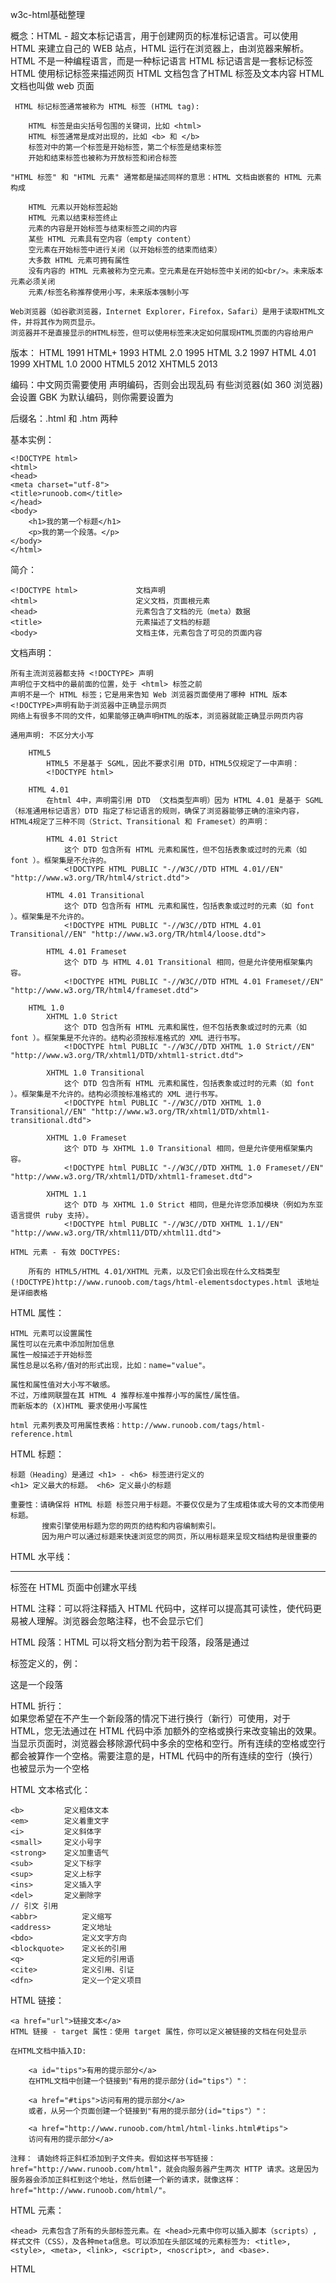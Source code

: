 w3c-html基础整理

概念：HTML - 超文本标记语言，用于创建网页的标准标记语言。可以使用 HTML 来建立自己的 WEB 站点，HTML 运行在浏览器上，由浏览器来解析。
     HTML 不是一种编程语言，而是一种标记语言
     HTML 标记语言是一套标记标签
     HTML 使用标记标签来描述网页
     HTML 文档包含了HTML 标签及文本内容
     HTML 文档也叫做 web 页面

     HTML 标记标签通常被称为 HTML 标签 (HTML tag):

        HTML 标签是由尖括号包围的关键词，比如 <html>
        HTML 标签通常是成对出现的，比如 <b> 和 </b>
        标签对中的第一个标签是开始标签，第二个标签是结束标签
        开始和结束标签也被称为开放标签和闭合标签

    "HTML 标签" 和 "HTML 元素" 通常都是描述同样的意思：HTML 文档由嵌套的 HTML 元素构成

        HTML 元素以开始标签起始
        HTML 元素以结束标签终止
        元素的内容是开始标签与结束标签之间的内容
        某些 HTML 元素具有空内容（empty content）
        空元素在开始标签中进行关闭（以开始标签的结束而结束）
        大多数 HTML 元素可拥有属性
        没有内容的 HTML 元素被称为空元素。空元素是在开始标签中关闭的如<br/>。未来版本元素必须关闭
        元素/标签名称推荐使用小写，未来版本强制小写

    Web浏览器（如谷歌浏览器，Internet Explorer，Firefox，Safari）是用于读取HTML文件，并将其作为网页显示。
    浏览器并不是直接显示的HTML标签，但可以使用标签来决定如何展现HTML页面的内容给用户

版本：
    HTML	            1991
    HTML+	            1993
    HTML 2.0	        1995
    HTML 3.2	        1997
    HTML 4.01	        1999
    XHTML 1.0	        2000
    HTML5	            2012
    XHTML5	            2013

编码：中文网页需要使用 <meta charset="utf-8"> 声明编码，否则会出现乱码
     有些浏览器(如 360 浏览器)会设置 GBK 为默认编码，则你需要设置为 <meta charset="gbk">

后缀名：.html 和 .htm 两种

基本实例：

    <!DOCTYPE html>
    <html>
    <head>
    <meta charset="utf-8">
    <title>runoob.com</title>
    </head>
    <body>
        <h1>我的第一个标题</h1>
        <p>我的第一个段落。</p>
    </body>
    </html>

简介：

    <!DOCTYPE html>             文档声明
    <html>                      定义文档，页面根元素
    <head>                      元素包含了文档的元（meta）数据
    <title>                     元素描述了文档的标题
    <body>                      文档主体，元素包含了可见的页面内容

文档声明：

    所有主流浏览器都支持 <!DOCTYPE> 声明
    声明位于文档中的最前面的位置，处于 <html> 标签之前
    声明不是一个 HTML 标签；它是用来告知 Web 浏览器页面使用了哪种 HTML 版本
    <!DOCTYPE>声明有助于浏览器中正确显示网页
    网络上有很多不同的文件，如果能够正确声明HTML的版本，浏览器就能正确显示网页内容

    通用声明: 不区分大小写

        HTML5
            HTML5 不是基于 SGML，因此不要求引用 DTD，HTML5仅规定了一中声明：
            <!DOCTYPE html>

        HTML 4.01
            在html 4中，声明需引用 DTD （文档类型声明）因为 HTML 4.01 是基于 SGML （标准通用标记语言）DTD 指定了标记语言的规则，确保了浏览器能够正确的渲染内容，HTML4规定了三种不同（Strict、Transitional 和 Frameset）的声明：

            HTML 4.01 Strict
                这个 DTD 包含所有 HTML 元素和属性，但不包括表象或过时的元素（如 font ）。框架集是不允许的。
                <!DOCTYPE HTML PUBLIC "-//W3C//DTD HTML 4.01//EN" "http://www.w3.org/TR/html4/strict.dtd">

            HTML 4.01 Transitional
                这个 DTD 包含所有 HTML 元素和属性，包括表象或过时的元素（如 font ）。框架集是不允许的。
                <!DOCTYPE HTML PUBLIC "-//W3C//DTD HTML 4.01 Transitional//EN" "http://www.w3.org/TR/html4/loose.dtd">

            HTML 4.01 Frameset
                这个 DTD 与 HTML 4.01 Transitional 相同，但是允许使用框架集内容。
                <!DOCTYPE HTML PUBLIC "-//W3C//DTD HTML 4.01 Frameset//EN" "http://www.w3.org/TR/html4/frameset.dtd">

        HTML 1.0
            XHTML 1.0 Strict
                这个 DTD 包含所有 HTML 元素和属性，但不包括表象或过时的元素（如 font ）。框架集是不允许的。结构必须按标准格式的 XML 进行书写。
                <!DOCTYPE html PUBLIC "-//W3C//DTD XHTML 1.0 Strict//EN" "http://www.w3.org/TR/xhtml1/DTD/xhtml1-strict.dtd">

            XHTML 1.0 Transitional
                这个 DTD 包含所有 HTML 元素和属性，包括表象或过时的元素（如 font ）。框架集是不允许的。结构必须按标准格式的 XML 进行书写。
                <!DOCTYPE html PUBLIC "-//W3C//DTD XHTML 1.0 Transitional//EN" "http://www.w3.org/TR/xhtml1/DTD/xhtml1-transitional.dtd">

            XHTML 1.0 Frameset
                这个 DTD 与 XHTML 1.0 Transitional 相同，但是允许使用框架集内容。
                <!DOCTYPE html PUBLIC "-//W3C//DTD XHTML 1.0 Frameset//EN" "http://www.w3.org/TR/xhtml1/DTD/xhtml1-frameset.dtd">

            XHTML 1.1
                这个 DTD 与 XHTML 1.0 Strict 相同，但是允许您添加模块（例如为东亚语言提供 ruby 支持）。
                <!DOCTYPE html PUBLIC "-//W3C//DTD XHTML 1.1//EN" "http://www.w3.org/TR/xhtml11/DTD/xhtml11.dtd">

    HTML 元素 - 有效 DOCTYPES:

        所有的 HTML5/HTML 4.01/XHTML 元素，以及它们会出现在什么文档类型 (!DOCTYPE)http://www.runoob.com/tags/html-elementsdoctypes.html 该地址是详细表格

HTML 属性：

    HTML 元素可以设置属性
    属性可以在元素中添加附加信息
    属性一般描述于开始标签
    属性总是以名称/值对的形式出现，比如：name="value"。

    属性和属性值对大小写不敏感。
    不过，万维网联盟在其 HTML 4 推荐标准中推荐小写的属性/属性值。
    而新版本的 (X)HTML 要求使用小写属性

    html 元素列表及可用属性表格：http://www.runoob.com/tags/html-reference.html

HTML 标题：

    标题（Heading）是通过 <h1> - <h6> 标签进行定义的
    <h1> 定义最大的标题。 <h6> 定义最小的标题

    重要性：请确保将 HTML 标题 标签只用于标题。不要仅仅是为了生成粗体或大号的文本而使用标题。
           搜索引擎使用标题为您的网页的结构和内容编制索引。
           因为用户可以通过标题来快速浏览您的网页，所以用标题来呈现文档结构是很重要的

HTML 水平线：<hr> 标签在 HTML 页面中创建水平线

HTML 注释：可以将注释插入 HTML 代码中，这样可以提高其可读性，使代码更易被人理解。浏览器会忽略注释，也不会显示它们
           <!-- 这是一个注释 -->
        
HTML 段落：HTML 可以将文档分割为若干段落，段落是通过 <p> 标签定义的，例：<p>这是一个段落 </p>

HTML 折行：<br/>如果您希望在不产生一个新段落的情况下进行换行（新行）可使用，对于 HTML，您无法通过在 HTML 代码中添             加额外的空格或换行来改变输出的效果。
           当显示页面时，浏览器会移除源代码中多余的空格和空行。所有连续的空格或空行都会被算作一个空格。需要注意的是，HTML 代码中的所有连续的空行（换行）也被显示为一个空格

HTML 文本格式化：

    <b>	        定义粗体文本
    <em>	    定义着重文字
    <i>	        定义斜体字
    <small> 	定义小号字
    <strong>	定义加重语气
    <sub>	    定义下标字
    <sup>	    定义上标字
    <ins>	    定义插入字
    <del>	    定义删除字
    // 引文 引用
    <abbr>	        定义缩写
    <address>	    定义地址
    <bdo>	        定义文字方向
    <blockquote>	定义长的引用
    <q>	            定义短的引用语
    <cite>  	    定义引用、引证
    <dfn>	        定义一个定义项目

HTML 链接：
    
    <a href="url">链接文本</a> 
    HTML 链接 - target 属性：使用 target 属性，你可以定义被链接的文档在何处显示

    在HTML文档中插入ID:

        <a id="tips">有用的提示部分</a>
        在HTML文档中创建一个链接到"有用的提示部分(id="tips"）"：

        <a href="#tips">访问有用的提示部分</a>
        或者，从另一个页面创建一个链接到"有用的提示部分(id="tips"）"：

        <a href="http://www.runoob.com/html/html-links.html#tips">
        访问有用的提示部分</a>

    注释： 请始终将正斜杠添加到子文件夹。假如这样书写链接：href="http://www.runoob.com/html"，就会向服务器产生两次 HTTP 请求。这是因为服务器会添加正斜杠到这个地址，然后创建一个新的请求，就像这样：href="http://www.runoob.com/html/"。

HTML <head> 元素：

    <head> 元素包含了所有的头部标签元素。在 <head>元素中你可以插入脚本（scripts）, 样式文件（CSS），及各种meta信息。可以添加在头部区域的元素标签为: <title>, <style>, <meta>, <link>, <script>, <noscript>, and <base>.

HTML <title> 元素：

    <title> 标签定义了不同文档的标题。
    <title> 在 HTML/XHTML 文档中是必须的。
    <title> 元素:
        定义了浏览器工具栏的标题
        当网页添加到收藏夹时，显示在收藏夹中的标题
        显示在搜索引擎结果页面的标题

HTML <base> 元素：

    <base> 标签描述了基本的链接地址/链接目标，该标签作为HTML文档中所有的链接标签的默认链接:
        <base href="http://www.runoob.com/images/" target="_blank">

HTML <link> 元素：

    <link> 标签定义了文档与外部资源之间的关系。
    <link> 标签通常用于链接到样式表:

HTML <style> 元素：

    <style> 标签定义了HTML文档的样式文件引用地址.
    在<style> 元素中你也可以直接添加样式来渲染 HTML 文档:

HTML <meta> 元素：

    meta标签描述了一些基本的元数据。
    <meta> 标签提供了元数据.元数据也不显示在页面上，但会被浏览器解析。
    META 元素通常用于指定网页的描述，关键词，文件的最后修改时间，作者，和其他元数据。
    元数据可以使用于浏览器（如何显示内容或重新加载页面），搜索引擎（关键词），或其他Web服务。
    <meta> 一般放置于 <head> 区域

    为搜索引擎定义关键词:
        <meta name="keywords" content="HTML, CSS, XML, XHTML, JavaScript">

    为网页定义描述内容:
        <meta name="description" content="免费 Web & 编程 教程">

    定义网页作者:
        <meta name="author" content="Runoob">

    每30秒钟刷新当前页面:
        <meta http-equiv="refresh" content="30">

HTML <script> 元素：

    <script>标签用于加载脚本文件，如： JavaScript。

HTML 样式- CSS：

    如何使用CSS：

        内联样式- 在HTML元素中使用"style" 属性
        内部样式表 -在HTML文档头部 <head> 区域使用<style> 元素 来包含CSS
        外部引用 - 使用外部 CSS 文件

    已弃用的标签和属性：

        在HTML 4, 原来支持定义HTML元素样式的标签和属性已被弃用。这些标签将不支持新版本的HTML标签。
        不建议使用的标签有: <font>, <center>, <strike>
        不建议使用的属性: color 和 bgcolor.

HTML 图像：

    图像标签（ <img>）和源属性（src）,在 HTML 中，图像由<img> 标签定义。<img> 是空标签，意思是说，它只包含属性，并且没有闭合标签。要在页面上显示图像，你需要使用源属性（src）。src 指 "source"。源属性的值是图像的 URL 地址.

        <img src="url" alt="some_text">

    HTML 图像- Alt属性：无法显示图像时，替换文本属性告诉读者她们失去的信息

HTML 表格：

    <table> 标签来定义表格。
    <th> 标签进行定义表头。
    <tr> 标签定义每个表格均有若干行。
    <td> 标签定义每行被分割为若干单元格，字母td指表格数据（table data），即数据单元格的内容。数据单元格可以包含文本、图片、列表、段落、表单、水平线、表格等。
    <caption>	定义表格标题
    <colgroup>	定义表格列的组
    <col>	定义用于表格列的属性
    <thead>	定义表格的页眉
    <tbody>	定义表格的主体
    <tfoot>	定义表格的页脚

    HTML 表格和边框属性：border属性

HTML 列表：

    有序列表：<ol><li></li></ol>
    无序列表：<ul><li></li></ul>
    自定义列表：<dl><dt></dt><dd></dd></dl>，自定义列表不仅仅是一列项目，而是项目及其注释的组合。自定义列表以 <dl> 标签开始。每个自定义列表项以 <dt> 开始。每个自定义列表项的定义以 <dd> 开始。

HTML <div> 和<span>：

    HTML 可以通过 <div> 和 <span>将元素组合起来。

    HTML 区块元素:

        大多数 HTML 元素被定义为块级元素或内联元素。
        块级元素在浏览器显示时，通常会以新行来开始（和结束）。
        实例: <h1>, <p>, <ul>, <table>
        结合css用作布局，取代之前错误的用table布局的方法

    HTML 内联元素：

        内联元素在显示时通常不会以新行开始。
        实例: <b>, <td>, <a>, <img>
        结合css组合文档中的行内元素

HTML 表单和输入：表单用于收集不同类型的用户输入

    表单是一个包含表单元素的区域。表单元素是允许用户在表单中输入内容,比如：文本域(textarea)、下拉列表、单选框(radio-buttons)、复选框(checkboxes)等等。

    HTML 表单 - 输入元素：多数情况下被用到的表单标签是输入标签（<input>）。输入类型是由类型属性（type）定义的。大多数经常被用到的输入类型如下：
        
        文本域：<input type="text"> 标签来设定，当用户要在表单中键入字母、数字等内容时，就会用到文本域
        密码字段：通过标签<input type="password"> 来定义
        单选按钮：<input type="radio"> 标签定义了表单单选框选项
        复选框：<input type="checkbox"> 定义了复选框. 用户需要从若干给定的选择中选取一个或若干选项
        提交按钮：<input type="submit"> 定义了提交按钮

        <form>	定义供用户输入的表单
        <input>	定义输入域
        <textarea>	定义文本域 (一个多行的输入控件)
        <label>	定义了 <input> 元素的标签，一般为输入标题
        <fieldset>	定义了一组相关的表单元素，并使用外框包含起来
        <legend>	定义了 <fieldset> 元素的标题
        <select>	定义了下拉选项列表
        <optgroup>	定义选项组
        <option>	定义下拉列表中的选项
        <button>	定义一个点击按钮
        <datalist>New	指定一个预先定义的输入控件选项列表
        <keygen>New	定义了表单的密钥对生成器字段
        <output>New	定义一个计算结果

HTML 框架：

    iframe语法: <iframe src="URL"></iframe>，该URL指向不同的网页。

    Iframe - 移除边框：<iframe src="demo_iframe.htm" frameborder="0"></iframe>
    使用iframe来显示目标链接页面：
        <iframe src="demo_iframe.htm" name="iframe_a"></iframe>
        <p><a href="http://www.runoob.com" target="iframe_a">RUNOOB.COM</a></p>

HTML 颜色：

    三种设置方式：十六禁制符号(#ffffff)、颜色RGB(255， 255， 255)、颜色名称(red)、带透明度的颜色RGBA(255,255,255,0)

HTML 脚本:

    JavaScript 使 HTML 页面具有更强的动态和交互性
    <script> 元素既可包含脚本语句，也可通过 src 属性指向外部脚本文件
    JavaScript 最常用于图片操作、表单验证以及内容动态更新

    HTML<noscript> 标签:

        <noscript> 标签提供无法使用脚本时的替代内容，比方在浏览器禁用脚本时，或浏览器不支持客户端脚本时

HTML 统一资源定位器(Uniform Resource Locators)：

    语法规则：scheme://host.domain:port/path/filename

    scheme - 定义因特网服务的类型。最常见的类型是 http
    host - 定义域主机（http 的默认主机是 www）
    domain - 定义因特网域名，比如 runoob.com
    :port - 定义主机上的端口号（http 的默认端口号是 80）
    path - 定义服务器上的路径（如果省略，则文档必须位于网站的根目录中）。
    filename - 定义文档/资源的名称

    常见的 URL Scheme:

        http	超文本传输协议	以 http:// 开头的普通网页。不加密。
        https	安全超文本传输协议	安全网页，加密所有信息交换。
        ftp	    文件传输协议	用于将文件下载或上传至网站。
        file	您计算机上的文件。

    URL 字符编码：

        URL 只能使用 ASCII 字符集，来通过因特网进行发送。
        由于 URL 常常会包含 ASCII 集合之外的字符，URL 必须转换为有效的 ASCII 格式。
        URL 编码使用 "%" 其后跟随两位的十六进制数来替换非 ASCII 字符。
        URL 不能包含空格。URL 编码通常使用 + 来替换空格。




HTML 速查列表

HTML 基本文档

    <!DOCTYPE html>
    <html>
        <head>
            <title>文档标题</title>
        </head>
        <body>
            可见文本...
        </body>
    </html>

基本标签（Basic Tags）

    <h1>最大的标题</h1>
    <h2> . . . </h2>
    <h3> . . . </h3>
    <h4> . . . </h4>
    <h5> . . . </h5>
    <h6>最小的标题</h6>
    <p>这是一个段落。</p>
    <br> （换行）
    <hr> （水平线）
    <!-- 这是注释 -->

文本格式化（Formatting）

    <b>粗体文本</b>
    <code>计算机代码</code>
    <em>强调文本</em>
    <i>斜体文本</i>
    <kbd>键盘输入</kbd> 
    <pre>预格式化文本</pre>
    <small>更小的文本</small>
    <strong>重要的文本</strong>
    
    <abbr> （缩写）
    <address> （联系信息）
    <bdo> （文字方向）
    <blockquote> （从另一个源引用的部分）
    <cite> （工作的名称）
    <del> （删除的文本）
    <ins> （插入的文本）
    <sub> （下标文本）
    <sup> （上标文本）

链接（Links）

    普通的链接：<a href="http://www.example.com/">链接文本</a>
    图像链接： <a href="http://www.example.com/"><img src="URL" alt="替换文本"></a>
    邮件链接： <a href="mailto:webmaster@example.com">发送e-mail</a>

书签：

    <a id="tips">提示部分</a>
    <a href="#tips">跳到提示部分</a>

图片（Images）

    <img src="URL" alt="替换文本" height="42" width="42">

样式/区块（Styles/Sections）

    <style type="text/css">
    h1 {color:red;}
    p {color:blue;}
    </style>
    <div>文档中的块级元素</div>
    <span>文档中的内联元素</span>

无序列表

    <ul>
        <li>项目</li>
        <li>项目</li>
    </ul>

有序列表

    <ol>
        <li>第一项</li>
        <li>第二项</li>
    </ol>

定义列表

    <dl>
    <dt>项目 1</dt>
        <dd>描述项目 1</dd>
    <dt>项目 2</dt>
        <dd>描述项目 2</dd>
    </dl>

表格（Tables）

    <table border="1">
    <tr>
        <th>表格标题</th>
        <th>表格标题</th>
    </tr>
    <tr>
        <td>表格数据</td>
        <td>表格数据</td>
    </tr>
    </table>

框架（Iframe）

    <iframe src="demo_iframe.htm"></iframe>

表单（Forms）

    <form action="demo_form.php" method="post/get">
    <input type="text" name="email" size="40" maxlength="50">
    <input type="password">
    <input type="checkbox" checked="checked">
    <input type="radio" checked="checked">
    <input type="submit" value="Send">
    <input type="reset">
    <input type="hidden">
    <select>
    <option>苹果</option>
    <option selected="selected">香蕉</option>
    <option>樱桃</option>
    </select>
    <textarea name="comment" rows="60" cols="20"></textarea>
    
    </form>

实体（Entities）

    &lt; 等同于 <
    &gt; 等同于 >
    &#169; 等同于 ©





HTML 多媒体：

    Web 上的多媒体指的是音效、音乐、视频和动画。
    现代网络浏览器已支持很多多媒体格式。

    什么是多媒体：

        多媒体来自多种不同的格式。它可以是您听到或看到的任何内容，文字、图片、音乐、音效、录音、电影、动画等。

    多媒体格式：

        格式 多媒体元素（比如视频和音频）存储于媒体文件中。
        确定媒体类型的最常用的方法是查看文件扩展名。
        多媒体元素元素也拥有带有不同扩展名的文件格式，比如 .swf、.wmv、.mp3 以及 .mp4。

    视频格式：

        MP4是互联网推出新的视频格式。
        YouTube 推荐使用 MP4 。
        Flash Players 支持 MP4
        HTML5 支持 MP4。 

HTML 插件：

    插件的功能是扩展 HTML 浏览器的功能。

    HTML 助手（插件）：

        * 辅助应用程序是可由浏览器启动的程序。辅助应用程序也称为插件。
        * 辅助程序可用于播放音频和视频（以及其他）。辅助程序是使用 <object> 标签来加载的。
        * 使用辅助程序播放视频和音频的一个优势是，您能够允许用户来控制部分或全部播放设置。
        * 插件可以通过 <object> 标签或者 <embed> 标签添加在页面中。 
        * 大多数辅助应用程序允许对音量设置和播放功能（比如后退、暂停、停止和播放）的手工（或程序的）控制。

    <object> 元素：

        所有主流浏览器都支持 <object> 标签。
        <object> 元素定义了在 HTML 文档中嵌入的对象。
        该标签用于插入对象 (例如在网页中嵌入 Java 小程序, PDF 阅读器, Flash 播放器) 。

        例：
            <object width="400" height="50" data="bookmark.swf"></object>

            同样可用于包含HTML文件：
            <object width="100%" height="500px" data="snippet.html"></object>

            插入一张图片:
            <object data="audi.jpeg"></object>

    <embed> 元素：

        * 所有主流浏览器都支持 <embed> 元素。
        * <embed> 元素表示一个 HTML Embed 对象 。
        * <embed> 元素已经出现很长一段时间了，但是在 HTML5 前并未被详细说明，该元素在 HTML 5 页面上会被验证，在 HTML 4 上不会。

        例：
            <embed width="400" height="50" src="bookmark.swf">

            同样可用于包含 HTML 文件：
            <embed width="100%" height="500px" src="snippet.html">

            插入一张图片:
            <embed src="audi.jpeg">


HTML 音频(Audio)：

    * 声音在HTML中可以以不同的方式播放。
    * 在 HTML 中播放音频并不容易。
    * 您需要谙熟大量技巧，以确保您的音频文件在所有浏览器中（IE, Chrome, Firefox, Safari, Opera）和所有硬件上（PC, Mac , iPad, iPhone）都能够播放。

    使用插件：

        浏览器插件是一种扩展浏览器标准功能的小型计算机程序。
        插件可以使用 <object> 标签 或者 <embed> 标签添加在页面上。
        这些标签定义资源（通常非 HTML 资源）的容器，根据类型，它们即会由浏览器显示，也会由外部插件显示。

    使用 <object> 元素、使用 <embed> 元素：

        是一个 HTML5 元素，在 HTML 4 中是非法的，但在所有浏览器中都有效。
        标签在 HTML 4 中是无效的。页面无法通过 HTML 4 验证。
        不同的浏览器对音频格式的支持也不同。
        如果浏览器不支持该文件格式，没有插件的话就无法播放该音频。
        如果用户的计算机未安装插件，无法播放音频。
        如果把该文件转换为其他格式，仍然无法在所有浏览器中播放。

    使用 HTML5 <audio> 元素：

        HTML5 <audio> 元素是一个 HTML5 元素，在 HTML 4 中是非法的，但在所有浏览器中都有效。
        <audio> 标签在 HTML 4 中是无效的。您的页面无法通过 HTML 4 验证。
        您必须把音频文件转换为不同的格式。
        <audio> 元素在老式浏览器中不起作用。

    最好的 HTML 解决方法：

        HTML5 <audio> 元素会尝试以 mp3 或 ogg 来播放音频。如果失败，代码将回退尝试 <embed> 元素：

            <audio controls height="100" width="100">
                <source src="horse.mp3" type="audio/mpeg">
                <source src="horse.ogg" type="audio/ogg">
                <embed height="50" width="100" src="horse.mp3">
            </audio>

    使用超链接：

        如果网页包含指向媒体文件的超链接，大多数浏览器会使用"辅助应用程序"来播放文件。
        <a href="horse.mp3">Play the sound</a>

    内联的声音说明：

        * 当您在网页中包含声音，或者作为网页的组成部分时，它被称为内联声音。
        * 如果您打算在 web 应用程序中使用内联声音，您需要意识到很多人都觉得内联声音令人恼火。同时请注意，用户可能已经关闭了浏览器中的内联声音选项。
        * 我们最好的建议是只在用户希望听到内联声音的地方包含它们。一个正面的例子是，在用户需要听到录音并点击某个链接时，会打开页面然后播放录音。

HTML 视频（Videos）：

    最好的 HTML 解决方法：
    <video width="320" height="240" controls>
        <source src="movie.mp4" type="video/mp4">
        <source src="movie.ogg" type="video/ogg">
        <source src="movie.webm" type="video/webm">
        <object data="movie.mp4" width="320" height="240">
            <embed src="movie.swf" width="320" height="240">
        </object> 
    </video>

    使用 <embed> 标签\使用 <object> 标签：

        HTML4 无法识别 <embed> 标签。您的页面无法通过验证。
        如果浏览器不支持 Flash，那么视频将无法播放
        iPad 和 iPhone 不能显示 Flash 视频。
        如果您将视频转换为其他格式，那么它仍然不能在所有浏览器中播放。

    优酷解决方案：

        * 在 HTML 中显示视频的最简单的方法是使用优酷等视频网站。
        * 如果您希望在网页中播放视频，那么您可以把视频上传到优酷等视频网站，然后在您的网页中插入 HTML 代码即可播放视频。
        * 你可以在各大视频网站的分享入口，找到嵌入的 HTML 代码。

    使用超链接：

        如果网页包含指向媒体文件的超链接，大多数浏览器会使用"辅助应用程序"来播放文件。
        <a href="intro.swf">Play a video file</a>






练习所有内容：http://www.runoob.com/tags/ref-standardattributes.html

